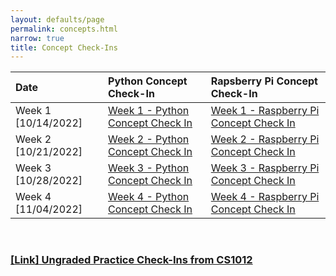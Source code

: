 ```yaml
---
layout: defaults/page
permalink: concepts.html
narrow: true
title: Concept Check-Ins
---
```


<table>
  <thead>
    <tr>
      <th style="text-align: left">Date</th>
      <th style="text-align: left">Python Concept Check-In</th>
      <th style="text-align: left">Rapsberry Pi Concept Check-In</th>
    </tr>
  </thead>
  <tbody>
    <tr>
      <td style="text-align: left"> Week 1 [10/14/2022]</td>
      <td style="text-align: left"> 
      <a href="https://forms.gle/Z6JmgXTLKyAjMqkM6" target="_blank">Week 1 - Python Concept Check In</a>
      </td>
      <td style="text-align: left"> 
      <a href="https://forms.gle/GNDaM686HkTWjMdK7" target="_blank">Week 1 - Raspberry Pi Concept Check In</a>
      </td>
    </tr>
    <tr>
      <td style="text-align: left"> Week 2 [10/21/2022]</td>
      <td style="text-align: left"> 
      <a href="https://forms.gle/VtxHsWs7xzyN87Dg7" target="_blank">Week 2 - Python Concept Check In</a>
      </td>
      <td style="text-align: left"> 
      <a href="https://forms.gle/x2e8Drde1zBMbCa38" target="_blank">Week 2 - Raspberry Pi Concept Check In</a>
      </td>
    </tr>
    <tr>
      <td style="text-align: left"> Week 3 [10/28/2022]</td>
      <td style="text-align: left"> 
      <a href="https://docs.google.com/forms/d/e/1FAIpQLSd0n_zdxy7Wd_a6uliMmv0oIRzt_Y63HmXF_gLPLrQagdL5pQ/viewform?usp=sf_link" target="_blank">Week 3 - Python Concept Check In</a>
      </td>
      <td style="text-align: left"> 
      <a href="https://docs.google.com/forms/d/e/1FAIpQLSd58S0QhXvuOP3rQzOzpIekrVLy83CTvZ90ttZuP64Yo_gQRQ/viewform?usp=sf_link" target="_blank">Week 3 - Raspberry Pi Concept Check In</a>
      </td>
    </tr>
    <tr>
      <td style="text-align: left"> Week 4 [11/04/2022]</td>
      <td style="text-align: left"> 
      <a href="https://docs.google.com/forms/d/e/1FAIpQLSfqX6qVhljnaMYIqiK1nD7gQyZvN8drDv6cRYmskFlAxJa8oA/viewform?usp=sf_link" target="_blank">Week 4 - Python Concept Check In</a>
      </td>
      <td style="text-align: left"> 
      <a href="https://docs.google.com/forms/d/e/1FAIpQLScKxOMWCuJUCYB34UXL_3q91JoA4v4JvT0Vci398O45a5vtdg/viewform?usp=sf_link" target="_blank">Week 4 - Raspberry Pi Concept Check In</a>
      </td>
    </tr>
    <!--
    <tr>
      <td style="text-align: left"> Week 5 [11/11/2022]</td>
      <td style="text-align: left"> 
      <a href="" target="_blank">Week 5 - Python Concept Check In</a>
      </td>
      <td style="text-align: left"> 
      <a href="" target="_blank">Week 5 - Raspberry Pi Concept Check In</a>
      </td>
    </tr>
    <tr>
      <td style="text-align: left"> Week 6 [11/18/2022]</td>
      <td style="text-align: left"> 
      <a href="" target="_blank">Week 6 - Python Concept Check In</a>
      </td>
      <td style="text-align: left"> 
      <a href="" target="_blank">Week 6 - Raspberry Pi Concept Check In</a>
      </td>
    </tr>
    <tr>
      <td style="text-align: left"> Week 7 [11/25/2022]</td>
      <td style="text-align: left"> 
      <a href="" target="_blank">Week 7 - Python Concept Check In</a>
      </td>
      <td style="text-align: left"> 
      <a href="" target="_blank">Week 7 - Raspberry Pi Concept Check In</a>
      </td>
    </tr>
    <tr>
      <td style="text-align: left"> Week 8 [12/05/2022]</td>
      <td style="text-align: left"> 
      <a href="" target="_blank">Week 8 - Python Concept Check In</a>
      </td>
      <td style="text-align: left"> 
      <a href="" target="_blank">Week 8 - Raspberry Pi Concept Check In</a>
      </td>
    </tr>
-->
  </tbody>
</table>

<br>
<h3><a href="{{site.baseurl}}/concepts-practice.html"><b>[Link]</b> Ungraded Practice Check-Ins from CS1012</a></h3>